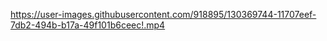 https://user-images.githubusercontent.com/918895/130369744-11707eef-7db2-494b-b17a-49f101b6ceec!.mp4
<!--stackedit_data:
eyJoaXN0b3J5IjpbMTEwNzYwMjE1XX0=
-->
